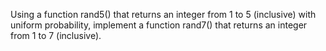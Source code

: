 Using a function rand5() that returns an integer from 1 to 5 (inclusive) with
uniform probability, implement a function rand7() that returns an integer from 1
to 7 (inclusive).
